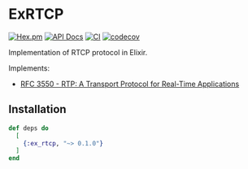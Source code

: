 # ExRTCP

[![Hex.pm](https://img.shields.io/hexpm/v/ex_rtcp.svg)](https://hex.pm/packages/ex_rtcp)
[![API Docs](https://img.shields.io/badge/api-docs-yellow.svg?style=flat)](https://hexdocs.pm/ex_rtcp)
[![CI](https://img.shields.io/github/actions/workflow/status/elixir-webrtc/ex_rtcp/ci.yml?logo=github&label=CI)](https://github.com/elixir-webrtc/ex_rtcp/actions/workflows/ci.yml)
[![codecov](https://codecov.io/gh/elixir-webrtc/ex_rtcp/graph/badge.svg?token=0tlQeAdxhd)](https://codecov.io/gh/elixir-webrtc/ex_rtcp)

Implementation of RTCP protocol in Elixir. 

Implements:
- [RFC 3550 - RTP: A Transport Protocol for Real-Time Applications](https://datatracker.ietf.org/doc/html/rfc3550)

## Installation

```elixir
def deps do
  [
    {:ex_rtcp, "~> 0.1.0"}
  ]
end
```

